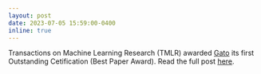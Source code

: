 ```yaml
---
layout: post
date: 2023-07-05 15:59:00-0400
inline: true
---
```


Transactions on Machine Learning Research (TMLR) awarded [Gato](https://www.deepmind.com/publications/a-generalist-agent) its first Outstanding Cetification (Best Paper Award). Read the full post [here](https://medium.com/@TmlrOrg/announcing-the-first-tmlr-outstanding-certification-3a2838c08cda).